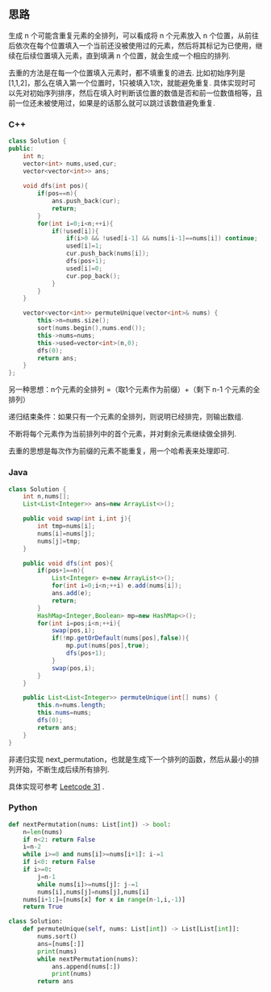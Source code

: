 ## 思路

生成 n 个可能含重复元素的全排列，可以看成将 n 个元素放入 n 个位置，从前往后依次在每个位置填入一个当前还没被使用过的元素，然后将其标记为已使用，继续在后续位置填入元素，直到填满 n 个位置，就会生成一个相应的排列.

去重的方法是在每一个位置填入元素时，都不填重复的进去. 比如初始序列是 [1,1,2]，那么在填入第一个位置时，1只被填入1次，就能避免重复. 具体实现时可以先对初始序列排序，然后在填入时判断该位置的数值是否和前一位数值相等，且前一位还未被使用过，如果是的话那么就可以跳过该数值避免重复.

### C++

```c++
class Solution {
public:
    int n;
    vector<int> nums,used,cur;
    vector<vector<int>> ans;
    
    void dfs(int pos){
        if(pos==n){
            ans.push_back(cur);
            return;
        }
        for(int i=0;i<n;++i){
            if(!used[i]){
                if(i>0 && !used[i-1] && nums[i-1]==nums[i]) continue;
                used[i]=1;
                cur.push_back(nums[i]);
                dfs(pos+1);
                used[i]=0;
                cur.pop_back();
            }
        }
    }

    vector<vector<int>> permuteUnique(vector<int>& nums) {
        this->n=nums.size();
        sort(nums.begin(),nums.end());
        this->nums=nums;
        this->used=vector<int>(n,0);
        dfs(0);
        return ans;
    }
};
```

另一种思想：n个元素的全排列 =（取1个元素作为前缀）+（剩下 n-1 个元素的全排列）

递归结束条件：如果只有一个元素的全排列，则说明已经排完，则输出数组.

不断将每个元素作为当前排列中的首个元素，并对剩余元素继续做全排列.

去重的思想是每次作为前缀的元素不能重复，用一个哈希表来处理即可.

### Java

```java
class Solution {
    int n,nums[];
    List<List<Integer>> ans=new ArrayList<>();

    public void swap(int i,int j){
        int tmp=nums[i];
        nums[i]=nums[j];
        nums[j]=tmp;
    }

    public void dfs(int pos){
        if(pos+1==n){
            List<Integer> e=new ArrayList<>();
            for(int i=0;i<n;++i) e.add(nums[i]);
            ans.add(e);
            return;
        }
        HashMap<Integer,Boolean> mp=new HashMap<>();
        for(int i=pos;i<n;++i){
            swap(pos,i);
            if(!mp.getOrDefault(nums[pos],false)){
                mp.put(nums[pos],true);
                dfs(pos+1);
            }
            swap(pos,i);
        }
    }

    public List<List<Integer>> permuteUnique(int[] nums) {
        this.n=nums.length;
        this.nums=nums;
        dfs(0);
        return ans;
    }
}
```

非递归实现 next_permutation，也就是生成下一个排列的函数，然后从最小的排列开始，不断生成后续所有排列.

具体实现可参考 [Leetcode 31](https://leetcode-cn.com/problems/next-permutation/) .

### Python

```python
def nextPermutation(nums: List[int]) -> bool:
    n=len(nums)
    if n<2: return False
    i=n-2
    while i>=0 and nums[i]>=nums[i+1]: i-=1
    if i<0: return False
    if i>=0:
        j=n-1
        while nums[i]>=nums[j]: j-=1
        nums[i],nums[j]=nums[j],nums[i]
    nums[i+1:]=[nums[x] for x in range(n-1,i,-1)]
    return True

class Solution:
    def permuteUnique(self, nums: List[int]) -> List[List[int]]:
        nums.sort()
        ans=[nums[:]]
        print(nums)
        while nextPermutation(nums):
            ans.append(nums[:])
            print(nums)
        return ans
```

